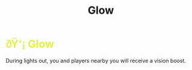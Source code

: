 ﻿---
lang: en-US
title: Glow
prev: Swift
next: Rat
---
# <font color=#e3f147>ðŸ’¡ <b>Glow</b></font> <Badge text="Experimental" type="tip" vertical="middle"/>

During lights out, you and players nearby you will receive a vision boost.
